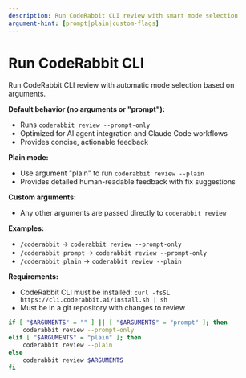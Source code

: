 ```yaml
---
description: Run CodeRabbit CLI review with smart mode selection
argument-hint: [prompt|plain|custom-flags]
---
```


# Run CodeRabbit CLI

Run CodeRabbit CLI review with automatic mode selection based on arguments.

**Default behavior (no arguments or "prompt"):**
- Runs `coderabbit review --prompt-only`
- Optimized for AI agent integration and Claude Code workflows
- Provides concise, actionable feedback

**Plain mode:**
- Use argument "plain" to run `coderabbit review --plain`
- Provides detailed human-readable feedback with fix suggestions

**Custom arguments:**
- Any other arguments are passed directly to `coderabbit review`

**Examples:**
- `/coderabbit` → `coderabbit review --prompt-only`
- `/coderabbit prompt` → `coderabbit review --prompt-only`
- `/coderabbit plain` → `coderabbit review --plain`

**Requirements:**
- CodeRabbit CLI must be installed: `curl -fsSL https://cli.coderabbit.ai/install.sh | sh`
- Must be in a git repository with changes to review

```bash
if [ "$ARGUMENTS" = "" ] || [ "$ARGUMENTS" = "prompt" ]; then
    coderabbit review --prompt-only
elif [ "$ARGUMENTS" = "plain" ]; then
    coderabbit review --plain
else
    coderabbit review $ARGUMENTS
fi
```